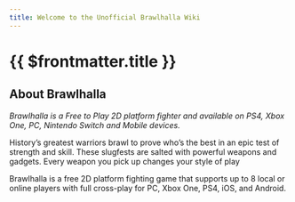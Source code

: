 ```yaml
---
title: Welcome to the Unofficial Brawlhalla Wiki
---
```


# {{ $frontmatter.title }}

## About Brawlhalla

_Brawlhalla is a Free to Play 2D platform fighter and available on PS4, Xbox
One, PC, Nintendo Switch and Mobile devices._

History’s greatest warriors brawl to prove who’s the best in an epic test of
strength and skill. These slugfests are salted with powerful weapons and
gadgets. Every weapon you pick up changes your style of play

Brawlhalla is a free 2D platform fighting game that supports up to 8 local or
online players with full cross-play for PC, Xbox One, PS4, iOS, and Android.
